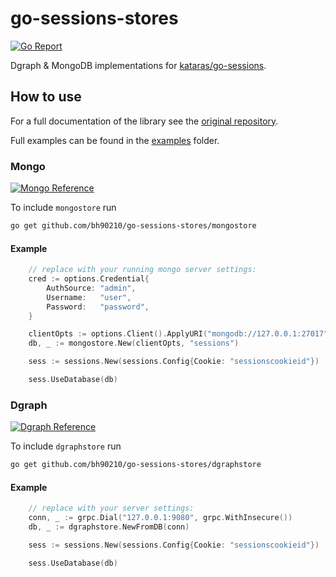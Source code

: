 # go-sessions-stores

[![Go Report](https://goreportcard.com/badge/github.com/bh90210/go-sessions-stores)](https://goreportcard.com/report/github.com/bh90210/go-sessions-stores)

Dgraph &amp; MongoDB implementations for [kataras/go-sessions](https://github.com/kataras/go-sessions).

## How to use

For a full documentation of the library see the [original repository](https://github.com/kataras/go-sessions).

Full examples can be found in the [examples](https://github.com/bh90210/go-sessions-stores/tree/main/examples) folder.

### Mongo

[![Mongo Reference](https://pkg.go.dev/badge/github.com/bh90210/go-sessions-stores/mongostore.svg)](https://pkg.go.dev/github.com/bh90210/go-sessions-stores/mongostore) 

To include `mongostore` run 
```sh
go get github.com/bh90210/go-sessions-stores/mongostore
```

#### Example

```go
	// replace with your running mongo server settings:
	cred := options.Credential{
		AuthSource: "admin",
		Username:   "user",
		Password:   "password",
	}

	clientOpts := options.Client().ApplyURI("mongodb://127.0.0.1:27017").SetAuth(cred)
	db, _ := mongostore.New(clientOpts, "sessions")

	sess := sessions.New(sessions.Config{Cookie: "sessionscookieid"})

	sess.UseDatabase(db)
```

### Dgraph

[![Dgraph Reference](https://pkg.go.dev/badge/github.com/bh90210/go-sessions-stores/dgraphstore.svg)](https://pkg.go.dev/github.com/bh90210/go-sessions-stores/dgraphstore) 

To include `dgraphstore` run 
```sh
go get github.com/bh90210/go-sessions-stores/dgraphstore
```

#### Example 

```go
	// replace with your server settings:
	conn, _ := grpc.Dial("127.0.0.1:9080", grpc.WithInsecure())
	db, _ := dgraphstore.NewFromDB(conn)

	sess := sessions.New(sessions.Config{Cookie: "sessionscookieid"})

	sess.UseDatabase(db)
```
